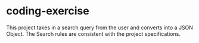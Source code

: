 # coding-exercise
This project takes in a search query from the user and converts into a JSON Object. The Search rules are consistent with the project specifications.

